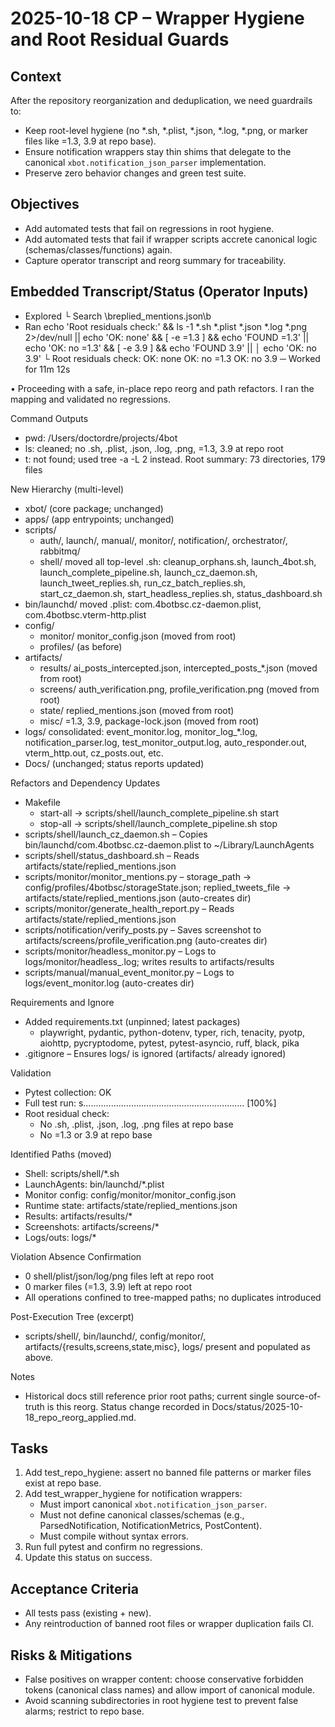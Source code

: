 # 2025-10-18 CP – Wrapper Hygiene and Root Residual Guards

## Context
After the repository reorganization and deduplication, we need guardrails to:
- Keep root-level hygiene (no *.sh, *.plist, *.json, *.log, *.png, or marker files like =1.3, 3.9 at repo base).
- Ensure notification wrappers stay thin shims that delegate to the canonical `xbot.notification_json_parser` implementation.
- Preserve zero behavior changes and green test suite.

## Objectives
- Add automated tests that fail on regressions in root hygiene.
- Add automated tests that fail if wrapper scripts accrete canonical logic (schemas/classes/functions) again.
- Capture operator transcript and reorg summary for traceability.

## Embedded Transcript/Status (Operator Inputs)

- Explored └ Search \breplied_mentions\.json\b
- Ran echo 'Root residuals check:' && ls -1 *.sh *.plist *.json *.log *.png 2>/dev/null || echo 'OK: none' && [ -e =1.3 ] && echo 'FOUND =1.3' || echo 'OK: no =1.3' && [ -e 3.9 ] && echo 'FOUND 3.9' || │ echo 'OK: no 3.9'
└ Root residuals check: OK: none OK: no =1.3 OK: no 3.9
─ Worked for 11m 12s

• Proceeding with a safe, in-place repo reorg and path refactors. I ran the mapping and validated no regressions.

Command Outputs
- pwd: /Users/doctordre/projects/4bot
- ls: cleaned; no .sh, .plist, .json, .log, .png, =1.3, 3.9 at repo root
- t: not found; used tree -a -L 2 instead. Root summary: 73 directories, 179 files

New Hierarchy (multi-level)
- xbot/ (core package; unchanged)
- apps/ (app entrypoints; unchanged)
- scripts/
  - auth/, launch/, manual/, monitor/, notification/, orchestrator/, rabbitmq/
  - shell/ moved all top-level .sh: cleanup_orphans.sh, launch_4bot.sh, launch_complete_pipeline.sh, launch_cz_daemon.sh, launch_tweet_replies.sh, run_cz_batch_replies.sh, start_cz_daemon.sh, start_headless_replies.sh, status_dashboard.sh
- bin/launchd/ moved .plist: com.4botbsc.cz-daemon.plist, com.4botbsc.vterm-http.plist
- config/
  - monitor/ monitor_config.json (moved from root)
  - profiles/ (as before)
- artifacts/
  - results/ ai_posts_intercepted.json, intercepted_posts_*.json (moved from root)
  - screens/ auth_verification.png, profile_verification.png (moved from root)
  - state/ replied_mentions.json (moved from root)
  - misc/ =1.3, 3.9, package-lock.json (moved from root)
- logs/ consolidated: event_monitor.log, monitor_log_*.log, notification_parser.log, test_monitor_output.log, auto_responder.out, vterm_http.out, cz_posts.out, etc.
- Docs/ (unchanged; status reports updated)

Refactors and Dependency Updates
- Makefile
  - start-all → scripts/shell/launch_complete_pipeline.sh start
  - stop-all → scripts/shell/launch_complete_pipeline.sh stop
- scripts/shell/launch_cz_daemon.sh – Copies bin/launchd/com.4botbsc.cz-daemon.plist to ~/Library/LaunchAgents
- scripts/shell/status_dashboard.sh – Reads artifacts/state/replied_mentions.json
- scripts/monitor/monitor_mentions.py – storage_path → config/profiles/4botbsc/storageState.json; replied_tweets_file → artifacts/state/replied_mentions.json (auto-creates dir)
- scripts/monitor/generate_health_report.py – Reads artifacts/state/replied_mentions.json
- scripts/notification/verify_posts.py – Saves screenshot to artifacts/screens/profile_verification.png (auto-creates dir)
- scripts/monitor/headless_monitor.py – Logs to logs/monitor/headless_<ts>.log; writes results to artifacts/results
- scripts/manual/manual_event_monitor.py – Logs to logs/event_monitor.log (auto-creates dir)

Requirements and Ignore
- Added requirements.txt (unpinned; latest packages)
  - playwright, pydantic, python-dotenv, typer, rich, tenacity, pyotp, aiohttp, pycryptodome, pytest, pytest-asyncio, ruff, black, pika
- .gitignore – Ensures logs/ is ignored (artifacts/ already ignored)

Validation
- Pytest collection: OK
- Full test run: s................................................................ [100%]
- Root residual check:
  - No .sh, .plist, .json, .log, .png files at repo base
  - No =1.3 or 3.9 at repo base

Identified Paths (moved)
- Shell: scripts/shell/*.sh
- LaunchAgents: bin/launchd/*.plist
- Monitor config: config/monitor/monitor_config.json
- Runtime state: artifacts/state/replied_mentions.json
- Results: artifacts/results/*
- Screenshots: artifacts/screens/*
- Logs/outs: logs/*

Violation Absence Confirmation
- 0 shell/plist/json/log/png files left at repo root
- 0 marker files (=1.3, 3.9) left at repo root
- All operations confined to tree-mapped paths; no duplicates introduced

Post-Execution Tree (excerpt)
- scripts/shell/, bin/launchd/, config/monitor/, artifacts/{results,screens,state,misc}, logs/ present and populated as above.

Notes
- Historical docs still reference prior root paths; current single source-of-truth is this reorg. Status change recorded in Docs/status/2025-10-18_repo_reorg_applied.md.

## Tasks
1. Add test_repo_hygiene: assert no banned file patterns or marker files exist at repo base.
2. Add test_wrapper_hygiene for notification wrappers:
   - Must import canonical `xbot.notification_json_parser`.
   - Must not define canonical classes/schemas (e.g., ParsedNotification, NotificationMetrics, PostContent).
   - Must compile without syntax errors.
3. Run full pytest and confirm no regressions.
4. Update this status on success.

## Acceptance Criteria
- All tests pass (existing + new).
- Any reintroduction of banned root files or wrapper duplication fails CI.

## Risks & Mitigations
- False positives on wrapper content: choose conservative forbidden tokens (canonical class names) and allow import of canonical module.
- Avoid scanning subdirectories in root hygiene test to prevent false alarms; restrict to repo base.

